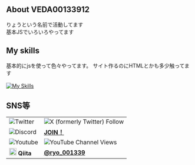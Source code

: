 ## About VEDA00133912
りょうという名前で活動してます<br>
基本JSでいろいろやってます

## My skills
基本的にjsを使って色々やってます。
サイト作るのにHTMLとかも多少触ってます<br><br>
[![My Skills](https://skillicons.dev/icons?i=html,css,js,ts,python,nodejs,discord,bots,discordjs,twitter,instagram,github)](https://skillicons.dev)

## SNS等
|   |  |
| ------------- | ------------- | 
|![Twitter](https://img.shields.io/badge/-twitter-black.svg?logo=x&style=for-the-badge)|![X (formerly Twitter) Follow](https://img.shields.io/twitter/follow/ryo_00139)|
|![Discord](https://img.shields.io/badge/-discord-black.svg?logo=discord&style=for-the-badge) |  **[JOIN！](https://discord.gg/ESRGwGQhxc)**
|![Youtube](https://img.shields.io/badge/-youtube-black.svg?logo=youtube&style=for-the-badge) | ![YouTube Channel Views](https://img.shields.io/youtube/channel/views/UCxYWYOxP6D506jG9wrjJKJQ) |
|<img src="https://cdn.qiita.com/assets/favicons/public/production-c620d3e403342b1022967ba5e3db1aaa.ico" width="20px" height="20px" /> **Qiita** |[**@ryo_001339**](https://qiita.com/ryo_001339)|
